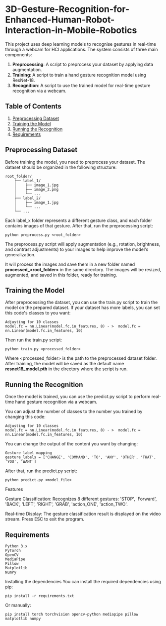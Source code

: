 # 3D-Gesture-Recognition-for-Enhanced-Human-Robot-Interaction-in-Mobile-Robotics

This project uses deep learning models to recognise gestures in real-time through a webcam for HCI applications. The system consists of three main components:

1. **Preprocessing**: A script to preprocess your dataset by applying data augmentation.
2. **Training**: A script to train a hand gesture recognition model using ResNet-18.
3. **Recognition**: A script to use the trained model for real-time gesture recognition via a webcam.

## Table of Contents
1. [Preprocessing Dataset](#preprocessing-dataset)
2. [Training the Model](#training-the-model)
3. [Running the Recognition](#running-the-recognition)
4. [Requirements](#requirements)

## Preprocessing Dataset

Before training the model, you need to preprocess your dataset. The dataset should be organized in the following structure:

```
root_folder/
    ├── label_1/
    │    ├── image_1.jpg
    │    ├── image_2.png
    │    └── ...
    ├── label_2/
    │    ├── image_1.jpg
    │    └── ...
    └── ...
```

Each label_x folder represents a different gesture class, and each folder contains images of that gesture. After that, run the preprocessing script: 

```
python preprocess.py <root_folder>
```

The preprocess.py script will apply augmentation (e.g., rotation, brightness, and contrast adjustments) to your images to help improve the model's generalization.

It will process the images and save them in a new folder named **processed_<root_folder>** in the same directory. The images will be resized, augmented, and saved in this folder, ready for training.


## Training the Model
After preprocessing the dataset, you can use the train.py script to train the model on the prepared dataset. If your dataset has more labels, you can set this code's classes to you want:

```
Adjusting for 10 classes
model.fc = nn.Linear(model.fc.in_features, 8) - >  model.fc = nn.Linear(model.fc.in_features, 10)
```

Then run the train.py script:

```
python train.py <processed_folder>
```

Where <processed_folder> is the path to the preprocessed dataset folder.
After training, the model will be saved as the default name **resnet18_model.pth** in the directory where the script is run.


## Running the Recognition
Once the model is trained, you can use the predict.py script to perform real-time hand gesture recognition via a webcam.

You can adjust the number of classes to the number you trained by changing this code:

```
Adjusting for 10 classes
model.fc = nn.Linear(model.fc.in_features, 8) - >  model.fc = nn.Linear(model.fc.in_features, 10)
```

You can change the output of the content you want by changing:

```
Gesture label mapping
gesture_labels = ['CHANGE', 'COMMAND', 'TO', 'ANY', 'OTHER', 'THAT', 'YOU', 'WANT']
```

After that, run the predict.py script:

```
python predict.py <model_file>
```

Features

Gesture Classification: Recognizes 8 different gestures: 'STOP', 'Forward', 'BACK', 'LEFT', 'RIGHT', 'GRAB', 'action_ONE', 'action_TWO'.

Real-time Display: The gesture classification result is displayed on the video stream.
Press ESC to exit the program.

## Requirements

```
Python 3.x
PyTorch
OpenCV
MediaPipe
Pillow
Matplotlib
NumPy
```

Installing the dependencies
You can install the required dependencies using pip:

```
pip install -r requirements.txt
```

Or manually:

```
pip install torch torchvision opencv-python mediapipe pillow matplotlib numpy
```

